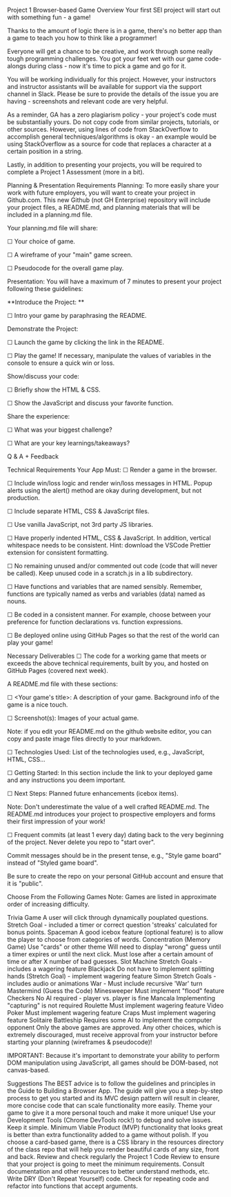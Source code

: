 Project 1
Browser-based Game
Overview
Your first SEI project will start out with something fun - a game!

Thanks to the amount of logic there is in a game, there's no better app than a game to teach you how to think like a programmer!

Everyone will get a chance to be creative, and work through some really tough programming challenges. You got your feet wet with our game code-alongs during class - now it's time to pick a game and go for it.

You will be working individually for this project. However, your instructors and instructor assistants will be available for support via the support channel in Slack. Please be sure to provide the details of the issue you are having - screenshots and relevant code are very helpful.

As a reminder, GA has a zero plagiarism policy - your project's code must be substantially yours. Do not copy code from similar projects, tutorials, or other sources. However, using lines of code from StackOverflow to accomplish general techniques/algorithms is okay - an example would be using StackOverflow as a source for code that replaces a character at a certain position in a string.

Lastly, in addition to presenting your projects, you will be required to complete a Project 1 Assessment (more in a bit).

Planning & Presentation Requirements
Planning:
To more easily share your work with future employers, you will want to create your project in Github.com. This new Github (not GH Enterprise) repository will include your project files, a README.md, and planning materials that will be included in a planning.md file.

Your planning.md file will share:

☐ Your choice of game.

☐ A wireframe of your "main" game screen.

☐ Pseudocode for the overall game play.

Presentation:
You will have a maximum of 7 minutes to present your project following these guidelines:

**Introduce the Project: **

☐ Intro your game by paraphrasing the README.

Demonstrate the Project:

☐ Launch the game by clicking the link in the README.

☐ Play the game! If necessary, manipulate the values of variables in the console to ensure a quick win or loss.

Show/discuss your code:

☐ Briefly show the HTML & CSS.

☐ Show the JavaScript and discuss your favorite function.

Share the experience:

☐ What was your biggest challenge?

☐ What are your key learnings/takeaways?

Q & A + Feedback

Technical Requirements
Your App Must:
☐ Render a game in the browser.

☐ Include win/loss logic and render win/loss messages in HTML. Popup alerts using the alert() method are okay during development, but not production.

☐ Include separate HTML, CSS & JavaScript files.

☐ Use vanilla JavaScript, not 3rd party JS libraries.

☐ Have properly indented HTML, CSS & JavaScript. In addition, vertical whitespace needs to be consistent. Hint: download the VSCode Prettier extension for consistent formatting.

☐ No remaining unused and/or commented out code (code that will never be called). Keep unused code in a scratch.js in a lib subdirectory.

☐ Have functions and variables that are named sensibly. Remember, functions are typically named as verbs and variables (data) named as nouns.

☐ Be coded in a consistent manner. For example, choose between your preference for function declarations vs. function expressions.

☐ Be deployed online using GitHub Pages so that the rest of the world can play your game!

Necessary Deliverables
☐ The code for a working game that meets or exceeds the above technical requirements, built by you, and hosted on GitHub Pages (covered next week).

A README.md file with these sections:

☐ <Your game's title>: A description of your game. Background info of the game is a nice touch.

☐ Screenshot(s): Images of your actual game.

Note: if you edit your README.md on the github website editor, you can copy and paste image files directly to your markdown.

☐ Technologies Used: List of the technologies used, e.g., JavaScript, HTML, CSS...

☐ Getting Started: In this section include the link to your deployed game and any instructions you deem important.

☐ Next Steps: Planned future enhancements (icebox items).

Note: Don't underestimate the value of a well crafted README.md. The README.md introduces your project to prospective employers and forms their first impression of your work!

☐ Frequent commits (at least 1 every day) dating back to the very beginning of the project. Never delete you repo to "start over".

Commit messages should be in the present tense, e.g., "Style game board" instead of "Styled game board".

Be sure to create the repo on your personal GitHub account and ensure that it is "public".

Choose From the Following Games
Note: Games are listed in approximate order of increasing difficulty.

Trivia Game
A user will click through dynamically pouplated questions.
Stretch Goal - included a timer or correct question 'streaks' calculated for bonus points.
Spaceman
A good icebox feature (optional feature) is to allow the player to choose from categories of words.
Concentration (Memory Game)
Use "cards" or other theme
Will need to display "wrong" guess until a timer expires or until the next click.
Must lose after a certain amount of time or after X number of bad guesses.
Slot Machine
Stretch Goals - includes a wagering feature
Blackjack
Do not have to implement splitting hands
(Stretch Goal) - implement wagering feature
Simon
Stretch Goals - includes audio or animations
War - Must include recursive 'War' turn
Mastermind (Guess the Code)
Minesweeper
Must implement "flood" feature
Checkers
No AI required - player vs. player is fine
Mancala
Implementing "capturing" is not required
Roulette
Must implement wagering feature
Video Poker
Must implement wagering feature
Craps
Must implement wagering feature
Solitaire
Battleship
Requires some AI to implement the computer opponent
Only the above games are approved. Any other choices, which is extremely discouraged, must receive approval from your instructor before starting your planning (wireframes & pseudocode)!

IMPORTANT: Because it's important to demonstrate your ability to perform DOM manipulation using JavaScript, all games should be DOM-based, not canvas-based.

Suggestions
The BEST advice is to follow the guidelines and principles in the Guide to Building a Browser App. The guide will give you a step-by-step process to get you started and its MVC design pattern will result in clearer, more concise code that can scale functionality more easily.
Theme your game to give it a more personal touch and make it more unique!
Use your Development Tools (Chrome DevTools rock!) to debug and solve issues.
Keep it simple. Minimum Viable Product (MVP) functionality that looks great is better than extra functionality added to a game without polish.
If you choose a card-based game, there is a CSS library in the resources directory of the class repo that will help you render beautiful cards of any size, front and back.
Review and check regularly the Project 1 Code Review to ensure that your project is going to meet the minimum requirements.
Consult documentation and other resources to better understand methods, etc.
Write DRY (Don't Repeat Yourself) code. Check for repeating code and refactor into functions that accept arguments.

